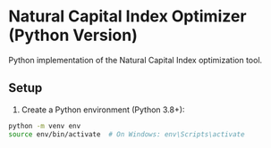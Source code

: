# Natural Capital Index Optimizer (Python Version)

Python implementation of the Natural Capital Index optimization tool.

## Setup

1. Create a Python environment (Python 3.8+):
```bash
python -m venv env
source env/bin/activate  # On Windows: env\Scripts\activate